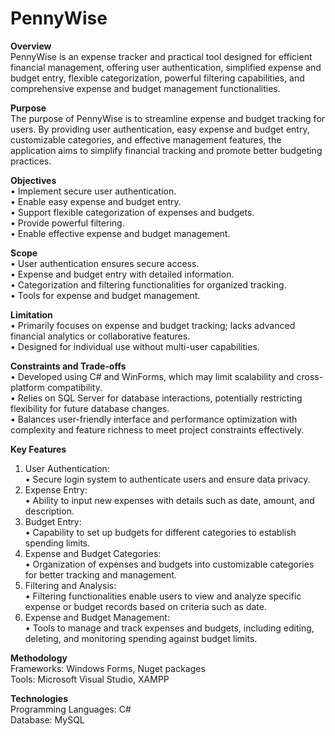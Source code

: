 # PennyWise

**Overview** <br>
PennyWise is an expense tracker and practical tool designed for efficient financial management, offering user authentication, simplified expense and budget entry, flexible categorization, powerful filtering capabilities, and comprehensive expense and budget management functionalities.

**Purpose** <br>
The purpose of PennyWise is to streamline expense and budget tracking for users. By providing user authentication, easy expense and budget entry, customizable categories, and effective management features, the application aims to simplify financial tracking and promote better budgeting practices.

**Objectives** <br>
• Implement secure user authentication. <br>
• Enable easy expense and budget entry. <br>
• Support flexible categorization of expenses and budgets. <br>
• Provide powerful filtering. <br>
• Enable effective expense and budget management. <br>

**Scope** <br>
• User authentication ensures secure access. <br>
• Expense and budget entry with detailed information. <br>
• Categorization and filtering functionalities for organized tracking. <br>
• Tools for expense and budget management. <br>

**Limitation** <br>
• Primarily focuses on expense and budget tracking; lacks advanced financial analytics or collaborative features. <br>
• Designed for individual use without multi-user capabilities. <br>

**Constraints and Trade-offs** <br>
• Developed using C# and WinForms, which may limit scalability and cross-platform compatibility. <br>
• Relies on SQL Server for database interactions, potentially restricting flexibility for future database changes. <br>
• Balances user-friendly interface and performance optimization with complexity and feature richness to meet project constraints effectively. <br>

**Key Features** <br>
1. User Authentication: <br>
• Secure login system to authenticate users and ensure data privacy.<br>
2. Expense Entry:<br>
• Ability to input new expenses with details such as date, amount, and description.<br>
3. Budget Entry:<br>
• Capability to set up budgets for different categories to establish spending limits.<br>
4. Expense and Budget Categories:<br>
• Organization of expenses and budgets into customizable categories for better tracking and management.<br>
5. Filtering and Analysis:<br>
• Filtering functionalities enable users to view and analyze specific expense or budget records based on criteria such as date.<br>
6. Expense and Budget Management:<br>
• Tools to manage and track expenses and budgets, including editing, deleting, and monitoring spending against budget limits.<br>

**Methodology** <br>
Frameworks: Windows Forms, Nuget packages <br>
Tools: Microsoft Visual Studio, XAMPP<br>

**Technologies** <br>
Programming Languages: C# <br>
Database: MySQL
